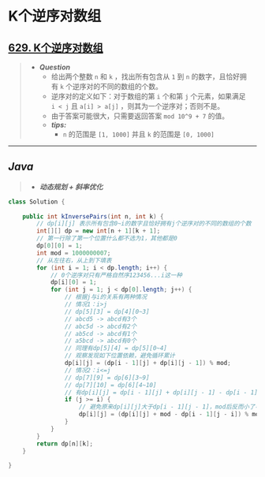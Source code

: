 # K个逆序对数组

## [629. K个逆序对数组](https://leetcode.cn/problems/k-inverse-pairs-array/)

> - ***Question***
>   - 给出两个整数 `n` 和 `k` ，找出所有包含从 `1` 到 `n` 的数字，且恰好拥有 `k` 个逆序对的不同的数组的个数。
>   - 逆序对的定义如下：对于数组的第 `i` 个和第 `j` 个元素，如果满足 `i < j` 且 `a[i] > a[j]` ，则其为一个逆序对；否则不是。
>   - 由于答案可能很大，只需要返回答案 `mod 10^9 + 7` 的值。
>   - ***tips:***
>     - `n` 的范围是 `[1, 1000]` 并且 `k` 的范围是 `[0, 1000]`

---

## *Java*

> - ***动态规划 + 斜率优化***

```java
class Solution {
    
    public int kInversePairs(int n, int k) {
        // dp[i][j] 表示所有包含0~i的数字且恰好拥有j个逆序对的不同的数组的个数
        int[][] dp = new int[n + 1][k + 1];
        // 第一行除了第一个位置什么都不选为1，其他都是0
        dp[0][0] = 1;
        int mod = 1000000007;
        // 从左往右，从上到下填表
        for (int i = 1; i < dp.length; i++) {
            // 0个逆序对只有严格自然序123456...i这一种
            dp[i][0] = 1;
            for (int j = 1; j < dp[0].length; j++) {
                // 根据j与i的关系有两种情况
                // 情况1：i>j
                // dp[5][3] = dp[4][0~3]
                // abcd5 -> abcd有3个
                // abc5d -> abcd有2个
                // ab5cd -> abcd有1个
                // a5bcd -> abcd有0个
                // 同理有dp[5][4] = dp[5][0~4]
                // 观察发现如下位置依赖，避免循环累计
                dp[i][j] = (dp[i - 1][j] + dp[i][j - 1]) % mod;
                // 情况2：i<=j
                // dp[7][9] = dp[6][3~9]
                // dp[7][10] = dp[6][4~10]
                // 有dp[i][j] = dp[i - 1][j] + dp[i][j - 1] - dp[i - 1][j - i]
                if (j >= i) {
                    // 避免原来dp[i][j]大于dp[i - 1][j - 1]，mod后反而小了导致负数的出现，先加上一个mod再取余
                    dp[i][j] = (dp[i][j] + mod - dp[i - 1][j - i]) % mod;
                }
            }
        }
        return dp[n][k];
    }
    
}
```
